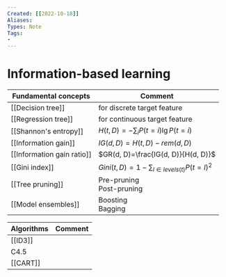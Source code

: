 ```yaml
---
Created: [[2022-10-18]]
Aliases: 
Types: Note
Tags: 
- 
---
```

# Information-based learning

| Fundamental concepts        | Comment                                      |
| --------------------------- | -------------------------------------------- |
| [[Decision tree]]           | for discrete target feature                  |
| [[Regression tree]]         | for continuous target feature                |
| [[Shannon's entropy]] | $H(t, D)=-\sum_iP(t=i)\lg P(t=i)$            |
| [[Information gain]]        | $IG(d, D)=H(t, D)-rem(d, D)$                 |
| [[Information gain ratio]]  | $GR(d, D)=\frac{IG(d, D)}{H(d, D)}$          |
| [[Gini index]]              | $Gini(t, D)=1-\sum_{l\in levels(t)}P(t=l)^2$ |
| [[Tree pruning]]            | Pre-pruning<br>Post-pruning                  |
| [[Model ensembles]]         | Boosting<br>Bagging                          |

| Algorithms | Comment |
| ---------- | ------- |
| [[ID3]]    |         |
| C4.5       |         |
| [[CART]]   |         |


